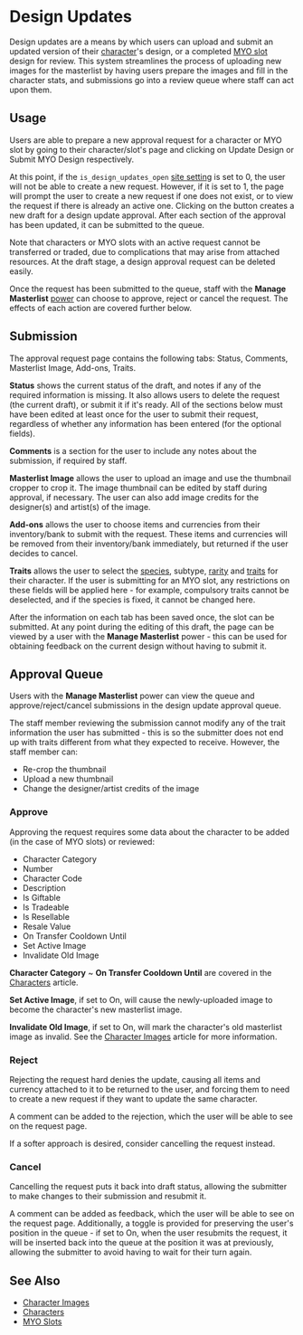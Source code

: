 # Design Updates

Design updates are a means by which users can upload and submit an updated version of their [character](characters.md)'s design, or a completed [MYO slot](myo-slots.md) design for review. This system streamlines the process of uploading new images for the masterlist by having users prepare the images and fill in the character stats, and submissions go into a review queue where staff can act upon them.

## Usage

Users are able to prepare a new approval request for a character or MYO slot by going to their character/slot's page and clicking on Update Design or Submit MYO Design respectively.

At this point, if the `is_design_updates_open` [site setting](site-settings.md) is set to 0, the user will not be able to create a new request. However, if it is set to 1, the page will prompt the user to create a new request if one does not exist, or to view the request if there is already an active one. Clicking on the button creates a new draft for a design update approval. After each section of the approval has been updated, it can be submitted to the queue.

Note that characters or MYO slots with an active request cannot be transferred or traded, due to complications that may arise from attached resources. At the draft stage, a design approval request can be deleted easily.

Once the request has been submitted to the queue, staff with the **Manage Masterlist** [power](user-ranks.md) can choose to approve, reject or cancel the request. The effects of each action are covered further below.

## Submission

The approval request page contains the following tabs: Status, Comments, Masterlist Image, Add-ons, Traits.

**Status** shows the current status of the draft, and notes if any of the required information is missing. It also allows users to delete the request (the current draft), or submit it if it's ready. All of the sections below must have been edited at least once for the user to submit their request, regardless of whether any information has been entered (for the optional fields).

**Comments** is a section for the user to include any notes about the submission, if required by staff.

**Masterlist Image** allows the user to upload an image and use the thumbnail cropper to crop it. The image thumbnail can be edited by staff during approval, if necessary. The user can also add image credits for the designer(s) and artist(s) of the image.

**Add-ons** allows the user to choose items and currencies from their inventory/bank to submit with the request. These items and currencies will be removed from their inventory/bank immediately, but returned if the user decides to cancel.

**Traits** allows the user to select the [species](species.md), subtype, [rarity](rarities.md) and [traits](traits.md) for their character. If the user is submitting for an MYO slot, any restrictions on these fields will be applied here - for example, compulsory traits cannot be deselected, and if the species is fixed, it cannot be changed here.

After the information on each tab has been saved once, the slot can be submitted. At any point during the editing of this draft, the page can be viewed by a user with the **Manage Masterlist** power - this can be used for obtaining feedback on the current design without having to submit it.

## Approval Queue

Users with the **Manage Masterlist** power can view the queue and approve/reject/cancel submissions in the design update approval queue.

The staff member reviewing the submission cannot modify any of the trait information the user has submitted - this is so the submitter does not end up with traits different from what they expected to receive. However, the staff member can:

- Re-crop the thumbnail
- Upload a new thumbnail
- Change the designer/artist credits of the image

### Approve

Approving the request requires some data about the character to be added (in the case of MYO slots) or reviewed:

- Character Category
- Number
- Character Code
- Description
- Is Giftable
- Is Tradeable
- Is Resellable
- Resale Value
- On Transfer Cooldown Until
- Set Active Image
- Invalidate Old Image

**Character Category** ~ **On Transfer Cooldown Until** are covered in the [Characters](characters.md) article.

**Set Active Image**, if set to On, will cause the newly-uploaded image to become the character's new masterlist image.

**Invalidate Old Image**, if set to On, will mark the character's old masterlist image as invalid. See the [Character Images](character-images.md) article for more information.

### Reject

Rejecting the request hard denies the update, causing all items and currency attached to it to be returned to the user, and forcing them to need to create a new request if they want to update the same character.

A comment can be added to the rejection, which the user will be able to see on the request page.

If a softer approach is desired, consider cancelling the request instead.

### Cancel

Cancelling the request puts it back into draft status, allowing the submitter to make changes to their submission and resubmit it.

A comment can be added as feedback, which the user will be able to see on the request page. Additionally, a toggle is provided for preserving the user's position in the queue - if set to On, when the user resubmits the request, it will be inserted back into the queue at the position it was at previously, allowing the submitter to avoid having to wait for their turn again.

## See Also

- [Character Images](character-images.md)
- [Characters](characters.md)
- [MYO Slots](myo-slots.md)